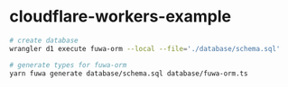 # cloudflare-workers-example

```bash
# create database
wrangler d1 execute fuwa-orm --local --file='./database/schema.sql'

# generate types for fuwa-orm
yarn fuwa generate database/schema.sql database/fuwa-orm.ts
```
